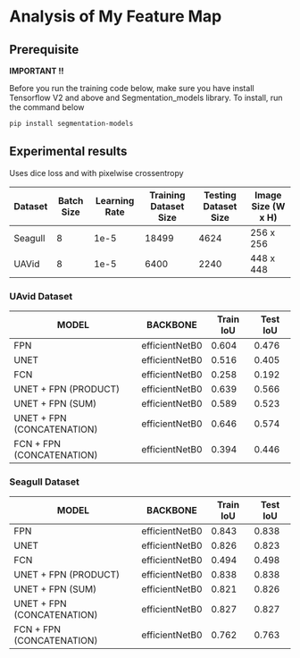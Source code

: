 # Analysis of My Feature Map

## Prerequisite

**IMPORTANT !!**

Before you run the training code below, make sure you have install Tensorflow V2 and above and Segmentation_models library. To install, run the command below

```bash
pip install segmentation-models
```

## Experimental results

Uses dice loss and with pixelwise crossentropy

| Dataset | Batch Size | Learning Rate | Training Dataset Size | Testing Dataset Size | Image Size (W x H) |
| ------- | ---------- | ------------- | --------------------- | -------------------- | ------------------ |
| Seagull | 8          | 1e-5          | 18499                 | 4624                 | 256 x 256          |
| UAVid   | 8          | 1e-5          | 6400                  | 2240                 | 448 x 448          |

### UAvid Dataset

| MODEL                      | BACKBONE       | Train IoU | Test IoU |
| -------------------------- | -------------- | --------- | -------- |
| FPN                        | efficientNetB0 | 0.604     | 0.476    |
| UNET                       | efficientNetB0 | 0.516     | 0.405    |
| FCN                        | efficientNetB0 | 0.258     | 0.192    |
| UNET + FPN (PRODUCT)       | efficientNetB0 | 0.639     | 0.566    |
| UNET + FPN (SUM)           | efficientNetB0 | 0.589     | 0.523    |
| UNET + FPN (CONCATENATION) | efficientNetB0 | 0.646     | 0.574    |
| FCN + FPN (CONCATENATION)  | efficientNetB0 | 0.394     | 0.446    |

### Seagull Dataset

| MODEL                      | BACKBONE       | Train IoU | Test IoU |
| -------------------------- | -------------- | --------- | -------- |
| FPN                        | efficientNetB0 | 0.843     | 0.838    |
| UNET                       | efficientNetB0 | 0.826     | 0.823    |
| FCN                        | efficientNetB0 | 0.494     | 0.498    |
| UNET + FPN (PRODUCT)       | efficientNetB0 | 0.838     | 0.838    |
| UNET + FPN (SUM)           | efficientNetB0 | 0.821     | 0.826    |
| UNET + FPN (CONCATENATION) | efficientNetB0 | 0.827     | 0.827    |
| FCN + FPN (CONCATENATION)  | efficientNetB0 | 0.762     | 0.763    |
